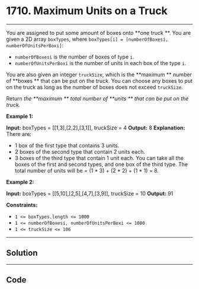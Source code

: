 # 1710. Maximum Units on a Truck

---

You are assigned to put some amount of boxes onto **one truck **. You are given a 2D array `boxTypes`, where `boxTypes[i] = [numberOfBoxesi, numberOfUnitsPerBoxi]`:

  * `numberOfBoxesi` is the number of boxes of type `i`.
  * `numberOfUnitsPerBoxi` is the number of units in each box of the type `i`.



You are also given an integer `truckSize`, which is the **maximum ** number of **boxes ** that can be put on the truck. You can choose any boxes to put on the truck as long as the number of boxes does not exceed `truckSize`.

Return _the **maximum ** total number of **units ** that can be put on the truck._

 

**Example 1:**


**Input:** boxTypes = [[1,3],[2,2],[3,1]], truckSize = 4
**Output:** 8
**Explanation:** There are:
- 1 box of the first type that contains 3 units.
- 2 boxes of the second type that contain 2 units each.
- 3 boxes of the third type that contain 1 unit each.
You can take all the boxes of the first and second types, and one box of the third type.
The total number of units will be = (1 * 3) + (2 * 2) + (1 * 1) = 8.


**Example 2:**


**Input:** boxTypes = [[5,10],[2,5],[4,7],[3,9]], truckSize = 10
**Output:** 91


 

**Constraints:**

  * `1 <= boxTypes.length <= 1000`
  * `1 <= numberOfBoxesi, numberOfUnitsPerBoxi <= 1000`
  * `1 <= truckSize <= 106`

---

## Solution



---

## Code
```python


```